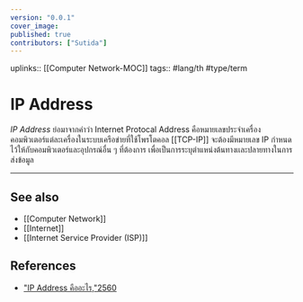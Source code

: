 ```yaml
---
version: "0.0.1"
cover_image:
published: true
contributors: ["Sutida"]
---
```

uplinks::  [[Computer Network-MOC]]
tags:: #lang/th #type/term

# IP Address
 *IP Address* ย่อมาจากคำว่า Internet Protocal Address คือหมายเลขประจำเครื่องคอมพิวเตอร์แต่ละเครื่องในระบบเครือข่ายที่ใช้โพรโตคอล [[TCP-IP]] จะต้องมีหมายเลข IP กำหนดไว้ให้กับคอมพิวเตอร์และอุปกรณ์อื่น ๆ ที่ต้องการ เพื่อเป็นการระบุตำแหน่งต้นทางเเละปลายทางในการส่งข้อมูล
 
---
## See also
- [[Computer Network]]
- [[Internet]]
- [[Internet Service Provider (ISP)]]
## References
- ["IP Address คืออะไร,"2560](https://www.mindphp.com/คู่มือ/73-คืออะไร/2071-ip-address-คืออะไร.html)
